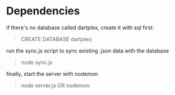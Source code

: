# Dependencies
if there's no database called dartplex, create it with sql first:

> CREATE DATABASE dartplex;

run the sync.js script to sync existing .json data with the database

> node sync.js

finally, start the server with nodemon

> node server.js
> OR
> nodemon
